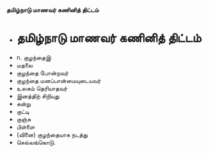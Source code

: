 **தமிழ்நாடு மாணவர் கணினித் திட்டம்**
- # தமிழ்நாடு மாணவர் கணினித் திட்டம்
- n. குழந்தைஇ
- மதலை
- குழந்தை போன்றவர்
- குழந்தை மனப்பான்மையுடையவர்
- உலகம் தெரியாதவர்
- இனத்திற் சிறியது
- கன்று
- குட்டி
- குஞ்சு
- பிள்ளை
- (வினை) குழந்தையாக நடத்து
- செல்லங்கொடு.

